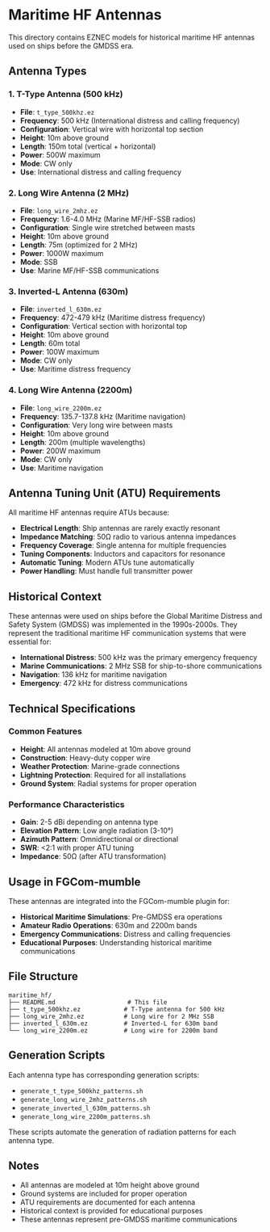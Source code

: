 # Maritime HF Antennas

This directory contains EZNEC models for historical maritime HF antennas used on ships before the GMDSS era.

## Antenna Types

### 1. T-Type Antenna (500 kHz)
- **File**: `t_type_500khz.ez`
- **Frequency**: 500 kHz (International distress and calling frequency)
- **Configuration**: Vertical wire with horizontal top section
- **Height**: 10m above ground
- **Length**: 150m total (vertical + horizontal)
- **Power**: 500W maximum
- **Mode**: CW only
- **Use**: International distress and calling frequency

### 2. Long Wire Antenna (2 MHz)
- **File**: `long_wire_2mhz.ez`
- **Frequency**: 1.6-4.0 MHz (Marine MF/HF-SSB radios)
- **Configuration**: Single wire stretched between masts
- **Height**: 10m above ground
- **Length**: 75m (optimized for 2 MHz)
- **Power**: 1000W maximum
- **Mode**: SSB
- **Use**: Marine MF/HF-SSB communications

### 3. Inverted-L Antenna (630m)
- **File**: `inverted_l_630m.ez`
- **Frequency**: 472-479 kHz (Maritime distress frequency)
- **Configuration**: Vertical section with horizontal top
- **Height**: 10m above ground
- **Length**: 60m total
- **Power**: 100W maximum
- **Mode**: CW only
- **Use**: Maritime distress frequency

### 4. Long Wire Antenna (2200m)
- **File**: `long_wire_2200m.ez`
- **Frequency**: 135.7-137.8 kHz (Maritime navigation)
- **Configuration**: Very long wire between masts
- **Height**: 10m above ground
- **Length**: 200m (multiple wavelengths)
- **Power**: 200W maximum
- **Mode**: CW only
- **Use**: Maritime navigation

## Antenna Tuning Unit (ATU) Requirements

All maritime HF antennas require ATUs because:
- **Electrical Length**: Ship antennas are rarely exactly resonant
- **Impedance Matching**: 50Ω radio to various antenna impedances
- **Frequency Coverage**: Single antenna for multiple frequencies
- **Tuning Components**: Inductors and capacitors for resonance
- **Automatic Tuning**: Modern ATUs tune automatically
- **Power Handling**: Must handle full transmitter power

## Historical Context

These antennas were used on ships before the Global Maritime Distress and Safety System (GMDSS) was implemented in the 1990s-2000s. They represent the traditional maritime HF communication systems that were essential for:

- **International Distress**: 500 kHz was the primary emergency frequency
- **Marine Communications**: 2 MHz SSB for ship-to-shore communications
- **Navigation**: 136 kHz for maritime navigation
- **Emergency**: 472 kHz for distress communications

## Technical Specifications

### Common Features
- **Height**: All antennas modeled at 10m above ground
- **Construction**: Heavy-duty copper wire
- **Weather Protection**: Marine-grade connections
- **Lightning Protection**: Required for all installations
- **Ground System**: Radial systems for proper operation

### Performance Characteristics
- **Gain**: 2-5 dBi depending on antenna type
- **Elevation Pattern**: Low angle radiation (3-10°)
- **Azimuth Pattern**: Omnidirectional or directional
- **SWR**: <2:1 with proper ATU tuning
- **Impedance**: 50Ω (after ATU transformation)

## Usage in FGCom-mumble

These antennas are integrated into the FGCom-mumble plugin for:
- **Historical Maritime Simulations**: Pre-GMDSS era operations
- **Amateur Radio Operations**: 630m and 2200m bands
- **Emergency Communications**: Distress and calling frequencies
- **Educational Purposes**: Understanding historical maritime communications

## File Structure

```
maritime_hf/
├── README.md                    # This file
├── t_type_500khz.ez            # T-Type antenna for 500 kHz
├── long_wire_2mhz.ez           # Long wire for 2 MHz SSB
├── inverted_l_630m.ez          # Inverted-L for 630m band
└── long_wire_2200m.ez          # Long wire for 2200m band
```

## Generation Scripts

Each antenna type has corresponding generation scripts:
- `generate_t_type_500khz_patterns.sh`
- `generate_long_wire_2mhz_patterns.sh`
- `generate_inverted_l_630m_patterns.sh`
- `generate_long_wire_2200m_patterns.sh`

These scripts automate the generation of radiation patterns for each antenna type.

## Notes

- All antennas are modeled at 10m height above ground
- Ground systems are included for proper operation
- ATU requirements are documented for each antenna
- Historical context is provided for educational purposes
- These antennas represent pre-GMDSS maritime communications

